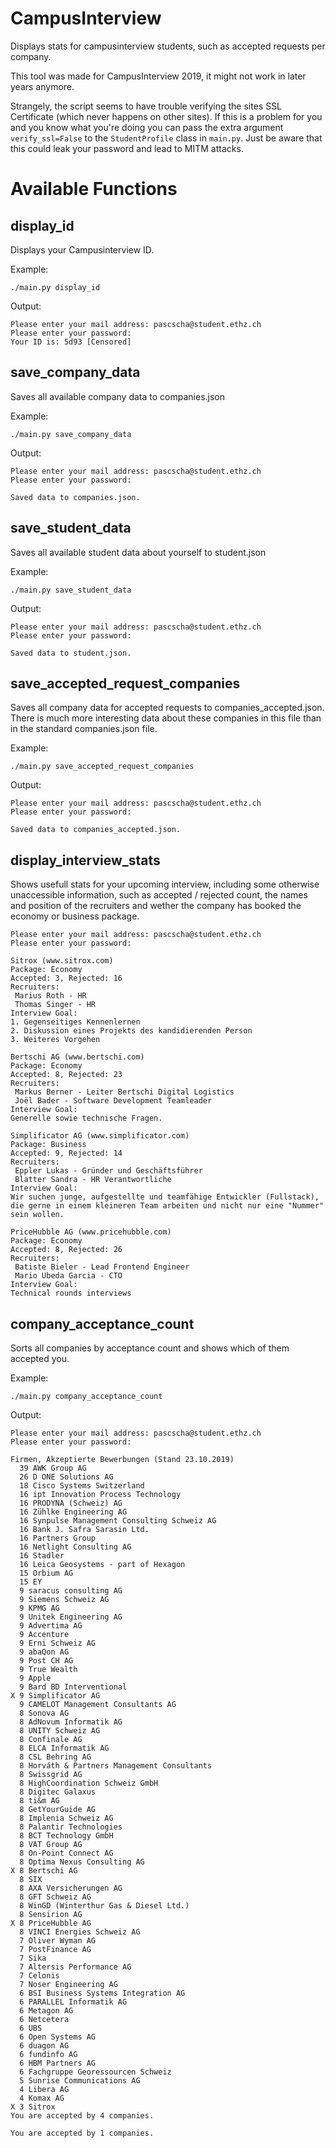 # CampusInterview
Displays stats for campusinterview students, such as accepted requests per company.

This tool was made for CampusInterview 2019, it might not work in later years anymore.

Strangely, the script seems to have trouble verifying the sites SSL Certificate (which never happens on other sites). If this is a problem for you and you know what you're doing you can pass the extra argument `verify_ssl=False` to the `StudentProfile` class in `main.py`. Just be aware that this could leak your password and lead to MITM attacks.

# Available Functions

## display_id
Displays your Campusinterview ID.

Example:
```
./main.py display_id
```
Output:
```
Please enter your mail address: pascscha@student.ethz.ch
Please enter your password:
Your ID is: 5d93 [Censored]
```

## save_company_data
Saves all available company data to companies.json

Example:
```
./main.py save_company_data
```
Output:
```
Please enter your mail address: pascscha@student.ethz.ch
Please enter your password:

Saved data to companies.json.
```

## save_student_data
Saves all available student data about yourself to student.json

Example:
```
./main.py save_student_data
```
Output:
```
Please enter your mail address: pascscha@student.ethz.ch
Please enter your password:

Saved data to student.json.
```

## save_accepted_request_companies
Saves all company data for accepted requests to companies_accepted.json. There is much more interesting data about these companies in this file than in the standard companies.json file.

Example:
```
./main.py save_accepted_request_companies
```
Output:
```
Please enter your mail address: pascscha@student.ethz.ch
Please enter your password:

Saved data to companies_accepted.json.
```

## display_interview_stats
Shows usefull stats for your upcoming interview, including some otherwise unaccessible information, such as accepted / rejected count, the names and position of the recruiters and wether the company has booked the economy or business package.

```
Please enter your mail address: pascscha@student.ethz.ch
Please enter your password:

Sitrox (www.sitrox.com)
Package: Economy
Accepted: 3, Rejected: 16
Recruiters:
 Marius Roth - HR
 Thomas Singer - HR
Interview Goal:
1. Gegenseitiges Kennenlernen
2. Diskussion eines Projekts des kandidierenden Person
3. Weiteres Vorgehen

Bertschi AG (www.bertschi.com)
Package: Economy
Accepted: 8, Rejected: 23
Recruiters:
 Markus Berner - Leiter Bertschi Digital Logistics
 Joël Bader - Software Development Teamleader
Interview Goal:
Generelle sowie technische Fragen.

Simplificator AG (www.simplificator.com)
Package: Business
Accepted: 9, Rejected: 14
Recruiters:
 Eppler Lukas - Gründer und Geschäftsführer
 Blatter Sandra - HR Verantwortliche
Interview Goal:
Wir suchen junge, aufgestellte und teamfähige Entwickler (Fullstack), die gerne in einem kleineren Team arbeiten und nicht nur eine "Nummer" sein wollen.

PriceHubble AG (www.pricehubble.com)
Package: Economy
Accepted: 8, Rejected: 26
Recruiters:
 Batiste Bieler - Lead Frontend Engineer
 Mario Ubeda Garcia - CTO
Interview Goal:
Technical rounds interviews
```

## company_acceptance_count
Sorts all companies by acceptance count and shows which of them accepted you.

Example:
```
./main.py company_acceptance_count
```
Output:
```
Please enter your mail address: pascscha@student.ethz.ch
Please enter your password:

Firmen, Akzeptierte Bewerbungen (Stand 23.10.2019)
  39 AWK Group AG
  26 D ONE Solutions AG
  18 Cisco Systems Switzerland
  16 ipt Innovation Process Technology
  16 PRODYNA (Schweiz) AG
  16 Zühlke Engineering AG
  16 Synpulse Management Consulting Schweiz AG
  16 Bank J. Safra Sarasin Ltd.
  16 Partners Group
  16 Netlight Consulting AG
  16 Stadler
  16 Leica Geosystems - part of Hexagon
  15 Orbium AG
  15 EY
  9 saracus consulting AG
  9 Siemens Schweiz AG
  9 KPMG AG
  9 Unitek Engineering AG
  9 Advertima AG
  9 Accenture
  9 Erni Schweiz AG
  9 abaQon AG
  9 Post CH AG
  9 True Wealth
  9 Apple
  9 Bard BD Interventional
X 9 Simplificator AG
  9 CAMELOT Management Consultants AG
  8 Sonova AG
  8 AdNovum Informatik AG
  8 UNITY Schweiz AG
  8 Confinale AG
  8 ELCA Informatik AG
  8 CSL Behring AG
  8 Horváth & Partners Management Consultants
  8 Swissgrid AG
  8 HighCoordination Schweiz GmbH
  8 Digitec Galaxus
  8 ti&m AG
  8 GetYourGuide AG
  8 Implenia Schweiz AG
  8 Palantir Technologies
  8 BCT Technology GmbH
  8 VAT Group AG
  8 On-Point Connect AG
  8 Optima Nexus Consulting AG
X 8 Bertschi AG
  8 SIX
  8 AXA Versicherungen AG
  8 GFT Schweiz AG
  8 WinGD (Winterthur Gas & Diesel Ltd.)
  8 Sensirion AG
X 8 PriceHubble AG
  8 VINCI Energies Schweiz AG
  7 Oliver Wyman AG
  7 PostFinance AG
  7 Sika
  7 Altersis Performance AG
  7 Celonis
  7 Noser Engineering AG
  6 BSI Business Systems Integration AG
  6 PARALLEL Informatik AG
  6 Metagon AG
  6 Netcetera
  6 UBS
  6 Open Systems AG
  6 duagon AG
  6 fundinfo AG
  6 HBM Partners AG
  6 Fachgruppe Georessourcen Schweiz
  5 Sunrise Communications AG
  4 Libera AG
  4 Komax AG
X 3 Sitrox
You are accepted by 4 companies.

You are accepted by 1 companies.
```
